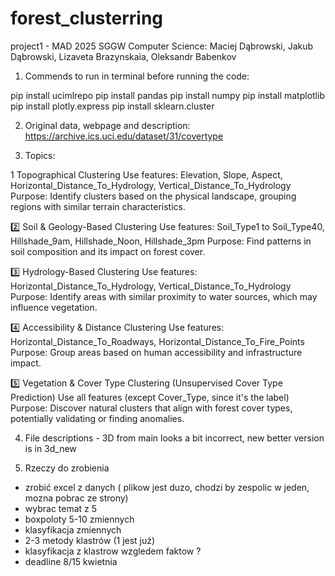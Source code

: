 # forest_clusterring
 project1 - MAD 2025 SGGW Computer Science: Maciej Dąbrowski, Jakub Dąbrowski, Lizaveta Brazynskaia, Oleksandr Babenkov


1) Commends to run in terminal before running the code:

pip install ucimlrepo
pip install pandas
pip install numpy
pip install matplotlib
pip install plotly.express
pip install sklearn.cluster



2) Original data, webpage and description:   https://archive.ics.uci.edu/dataset/31/covertype



3) Topics:

1 Topographical Clustering
Use features: Elevation, Slope, Aspect, Horizontal_Distance_To_Hydrology, Vertical_Distance_To_Hydrology
Purpose: Identify clusters based on the physical landscape, grouping regions with similar terrain characteristics.

2️⃣ Soil & Geology-Based Clustering
Use features: Soil_Type1 to Soil_Type40, Hillshade_9am, Hillshade_Noon, Hillshade_3pm
Purpose: Find patterns in soil composition and its impact on forest cover.

3️⃣ Hydrology-Based Clustering
Use features: Horizontal_Distance_To_Hydrology, Vertical_Distance_To_Hydrology
Purpose: Identify areas with similar proximity to water sources, which may influence vegetation.

4️⃣ Accessibility & Distance Clustering
Use features: Horizontal_Distance_To_Roadways, Horizontal_Distance_To_Fire_Points
Purpose: Group areas based on human accessibility and infrastructure impact.

5️⃣ Vegetation & Cover Type Clustering (Unsupervised Cover Type Prediction)
Use all features (except Cover_Type, since it's the label)
Purpose: Discover natural clusters that align with forest cover types, potentially validating or finding anomalies.



4) File descriptions - 
3D from main looks a bit incorrect, new better version is in 3d_new

5) Rzeczy do zrobienia

+ zrobić excel z danych ( plikow jest duzo, chodzi by zespolic w jeden, mozna pobrac ze strony)
+ wybrac temat z 5 
+ boxpoloty 5-10 zmiennych
+ klasyfikacja zmiennych
+ 2-3 metody klastrów (1 jest już)
+ klasyfikacja z klastrow wzgledem faktow ?
+ deadline 8/15 kwietnia

